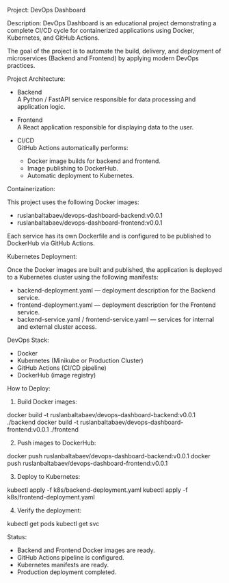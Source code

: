Project: DevOps Dashboard

Description: 
DevOps Dashboard is an educational project demonstrating a complete CI/CD cycle for containerized applications using Docker, Kubernetes, and GitHub Actions.

The goal of the project is to automate the build, delivery, and deployment of microservices (Backend and Frontend) by applying modern DevOps practices.


Project Architecture:

- Backend  
A Python / FastAPI service responsible for data processing and application logic.

- Frontend  
A React application responsible for displaying data to the user.

- CI/CD  
GitHub Actions automatically performs:
  - Docker image builds for backend and frontend.
  - Image publishing to DockerHub.
  - Automatic deployment to Kubernetes.

Containerization:

This project uses the following Docker images:

- ruslanbaltabaev/devops-dashboard-backend:v0.0.1
- ruslanbaltabaev/devops-dashboard-frontend:v0.0.1

Each service has its own Dockerfile and is configured to be published to DockerHub via GitHub Actions.

Kubernetes Deployment:

Once the Docker images are built and published, the application is deployed to a Kubernetes cluster using the following manifests:

- backend-deployment.yaml — deployment description for the Backend service.
- frontend-deployment.yaml — deployment description for the Frontend service.
- backend-service.yaml / frontend-service.yaml — services for internal and external cluster access.


DevOps Stack:

- Docker  
- Kubernetes (Minikube or Production Cluster)  
- GitHub Actions (CI/CD pipeline)  
- DockerHub (image registry)

How to Deploy:

1. Build Docker images:

docker build -t ruslanbaltabaev/devops-dashboard-backend:v0.0.1 ./backend
docker build -t ruslanbaltabaev/devops-dashboard-frontend:v0.0.1 ./frontend

2. Push images to DockerHub:

docker push ruslanbaltabaev/devops-dashboard-backend:v0.0.1
docker push ruslanbaltabaev/devops-dashboard-frontend:v0.0.1

3. Deploy to Kubernetes:

kubectl apply -f k8s/backend-deployment.yaml
kubectl apply -f k8s/frontend-deployment.yaml


4. Verify the deployment:

kubectl get pods
kubectl get svc

Status:

- Backend and Frontend Docker images are ready.  
- GitHub Actions pipeline is configured.  
- Kubernetes manifests are ready.  
- Production deployment completed.
